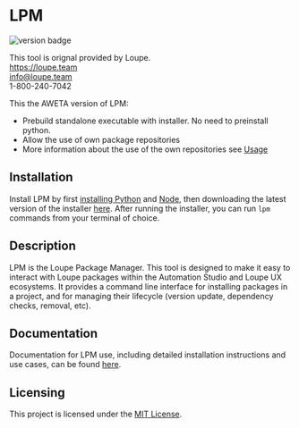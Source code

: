 # LPM

![version badge](https://img.shields.io/badge/dynamic/json?url=https%3A%2F%2Fraw.githubusercontent.com%2Floupeteam%2FLPM%2Fmain%2Fsrc%2Fversion.json&query=%24.version&label=version)

This tool is orignal provided by Loupe.  
https://loupe.team  
info@loupe.team  
1-800-240-7042

This the AWETA version of LPM:
* Prebuild standalone executable with installer. No need to preinstall python.
* Allow the use of own package repositories
* More information about the use of the own repositories see [Usage](docs/Usage.md)

## Installation
Install LPM by first [installing Python](https://docs.python.org/3/using/windows.html) and [Node](https://nodejs.org/en/download/), then downloading the latest version of the installer [here](https://loupe-lpm-assets.s3.us-west-2.amazonaws.com/releases/latest/LPM-Setup.exe). After running the installer, you can run `lpm` commands from your terminal of choice.

## Description

LPM is the Loupe Package Manager. This tool is designed to make it easy to interact with Loupe packages within the Automation Studio and Loupe UX ecosystems. It provides a command line interface for installing packages in a project, and for managing their lifecycle (version update, dependency checks, removal, etc).

## Documentation

Documentation for LPM use, including detailed installation instructions and use cases, can be found [here](https://loupeteam.github.io/LoupeDocs/tools/lpm.html). 

## Licensing
This project is licensed under the [MIT License](LICENSE.md). 
